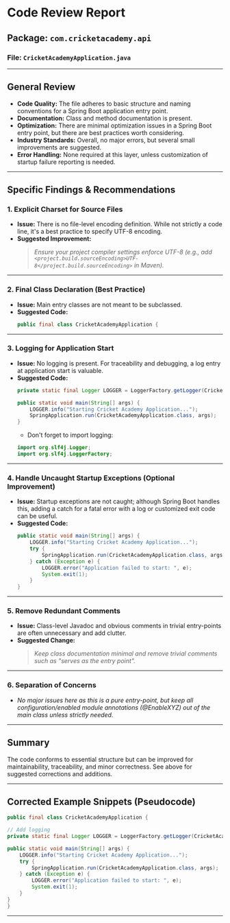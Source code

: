 # Code Review Report

## Package: `com.cricketacademy.api`
### File: `CricketAcademyApplication.java`

---

## General Review

- **Code Quality:** The file adheres to basic structure and naming conventions for a Spring Boot application entry point.
- **Documentation:** Class and method documentation is present.
- **Optimization:** There are minimal optimization issues in a Spring Boot entry point, but there are best practices worth considering.
- **Industry Standards:** Overall, no major errors, but several small improvements are suggested.
- **Error Handling:** None required at this layer, unless customization of startup failure reporting is needed.

---

## Specific Findings & Recommendations

### 1. **Explicit Charset for Source Files**
  - **Issue:** There is no file-level encoding definition. While not strictly a code line, it's a best practice to specify UTF-8 encoding.
  - **Suggested Improvement:**  
    > *Ensure your project compiler settings enforce UTF-8 (e.g., add `<project.build.sourceEncoding>UTF-8</project.build.sourceEncoding>` in Maven).*

---

### 2. **Final Class Declaration (Best Practice)**
  - **Issue:** Main entry classes are not meant to be subclassed.
  - **Suggested Code:**
    ```java
    public final class CricketAcademyApplication {
    ```

---

### 3. **Logging for Application Start**
  - **Issue:** No logging is present. For traceability and debugging, a log entry at application start is valuable.
  - **Suggested Code:**
    ```java
    private static final Logger LOGGER = LoggerFactory.getLogger(CricketAcademyApplication.class);

    public static void main(String[] args) {
        LOGGER.info("Starting Cricket Academy Application...");
        SpringApplication.run(CricketAcademyApplication.class, args);
    }
    ```
    - Don't forget to import logging:
    ```java
    import org.slf4j.Logger;
    import org.slf4j.LoggerFactory;
    ```

---

### 4. **Handle Uncaught Startup Exceptions (Optional Improvement)**
  - **Issue:** Startup exceptions are not caught; although Spring Boot handles this, adding a catch for a fatal error with a log or customized exit code can be useful.
  - **Suggested Code:**
    ```java
    public static void main(String[] args) {
        LOGGER.info("Starting Cricket Academy Application...");
        try {
            SpringApplication.run(CricketAcademyApplication.class, args);
        } catch (Exception e) {
            LOGGER.error("Application failed to start: ", e);
            System.exit(1);
        }
    }
    ```

---

### 5. **Remove Redundant Comments**
  - **Issue:** Class-level Javadoc and obvious comments in trivial entry-points are often unnecessary and add clutter.
  - **Suggested Change:**  
    > *Keep class documentation minimal and remove trivial comments such as "serves as the entry point".*

---

### 6. **Separation of Concerns**
  - *No major issues here as this is a pure entry-point, but keep all configuration/enabled module annotations (@EnableXYZ) out of the main class unless strictly needed.*

---

## Summary

The code conforms to essential structure but can be improved for maintainability, traceability, and minor correctness. See above for suggested corrections and additions.

---

## Corrected Example Snippets (Pseudocode)

```java
public final class CricketAcademyApplication {

// Add logging
private static final Logger LOGGER = LoggerFactory.getLogger(CricketAcademyApplication.class);

public static void main(String[] args) {
    LOGGER.info("Starting Cricket Academy Application...");
    try {
        SpringApplication.run(CricketAcademyApplication.class, args);
    } catch (Exception e) {
        LOGGER.error("Application failed to start: ", e);
        System.exit(1);
    }
}
}
```

---